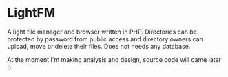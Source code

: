 LightFM
=======

A light file manager and browser written in PHP. Directories can be protected by password from public access and directory owners can upload, move or delete their files. Does not needs any database.

At the moment I'm making analysis and design, source code will came later :)
